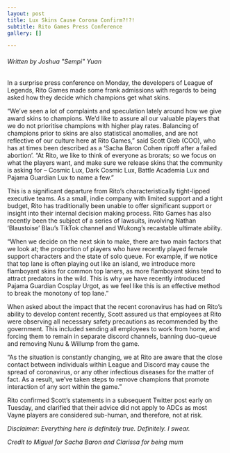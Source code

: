 ```yaml
---
layout: post
title: Lux Skins Cause Corona Confirm?!?!
subtitle: Rito Games Press Conference
gallery: []

---
```

###### Written by Joshua "Sempi" Yuan

In a surprise press conference on Monday, the developers of League of Legends, Rito Games made some frank admissions with regards to being asked how they decide which champions get what skins.

“We’ve seen a lot of complaints and speculation lately around how we give award skins to champions. We’d like to assure all our valuable players that we do not prioritise champions with higher play rates. Balancing of champions prior to skins are also statistical anomalies, and are not reflective of our culture here at Rito Games,” said Scott Gleb (COO), who has at times been described as a ‘Sacha Baron Cohen ripoff after a failed abortion’. “At Rito, we like to think of everyone as brorats; so we focus on what the players want, and make sure we release skins that the community is asking for – Cosmic Lux, Dark Cosmic Lux, Battle Academia Lux and Pajama Guardian Lux to name a few.”

This is a significant departure from Rito’s characteristically tight-lipped executive teams. As a small, indie company with limited support and a tight budget, Rito has traditionally been unable to offer significant support or insight into their internal decision making process. Rito Games has also recently been the subject of a series of lawsuits, involving Nathan ‘Blaustoise’ Blau’s TikTok channel and Wukong’s recastable ultimate ability.

“When we decide on the next skin to make, there are two main factors that we look at; the proportion of players who have recently played female support characters and the state of solo queue. For example, if we notice that top lane is often playing out like an island, we introduce more flamboyant skins for common top laners, as more flamboyant skins tend to attract predators in the wild. This is why we have recently introduced Pajama Guardian Cosplay Urgot, as we feel like this is an effective method to break the monotony of top lane.”

When asked about the impact that the recent coronavirus has had on Rito’s ability to develop content recently, Scott assured us that employees at Rito were observing all necessary safety precautions as recommended by the government. This included sending all employees to work from home, and forcing them to remain in separate discord channels, banning duo-queue and removing Nunu & Willump from the game.

“As the situation is constantly changing, we at Rito are aware that the close contact between individuals within League and Discord may cause the spread of coronavirus, or any other infectious diseases for the matter of fact. As a result, we’ve taken steps to remove champions that promote interaction of any sort within the game.”

Rito confirmed Scott’s statements in a subsequent Twitter post early on Tuesday, and clarified that their advice did not apply to ADCs as most Vayne players are considered sub-human, and therefore, not at risk.

_Disclaimer: Everything here is definitely true. Definitely. I swear._

_Credit to Miguel for Sacha Baron and Clarissa for being mum_